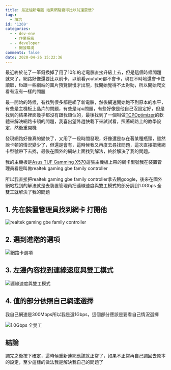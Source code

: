```yaml
---
title: 最近組新電腦 結果網路變得比以前還要慢?
tags:
  - 填坑
id: '1269'
categories:
  - - dev-env
    - 作業系統
  - - developer
    - 開發環境
comments: false
date: 2020-04-26 15:22:36
---
```


最近終於花了一筆錢換掉了用了10年的老電腦直接升級上去，但是這個時候問題就來了，網路好像還要比以前卡，以前看youtube都不會卡，現在不時地還會卡住讀取，fb跟一些網站的圖片預覽很慢才出現，我開始覺得不太對勁，所以開始爬文看有沒有一樣的問題

最一開始的時候，有找到很多都是組了新電腦，然後網速開始跑不到原本的水平，有些是主機板上晶片的問題，有些是cpu問題，有些好像是他自己沒設定好，但是找到的結果裡面幾乎都沒有跟我類似的，最後找到了一個叫做[TCPOptimizer](https://www.speedguide.net/downloads.php "TCPOptimizer")的軟體來解決網路卡頓的問題，我喜出望外趕快載下來試試看，照著網路上的教學設定，然後重開機

發現網路好像真的變快了，又用了一段時間發現，好像還是存在著某種瓶頸，雖然說卡頓的情況變少了，但還是會有，這時候我又再度去尋找問題，這次直接把我網卡型號帶下去找，最後在國外的網站上面找到解法，終於解決了我的問題。

我的主機板是[Asus TUF Gamming X570](https://product.mchannles.com/redirect_wa.php?k=2ebD5&tourl=https%3A%2F%2Fwww.rakuten.com.tw%2Fshop%2Fjt3c%2Fproduct%2F4718017388498%2F "asus tuf gamming x570")這張主機板上帶的網卡型號我在裝置管理員看是叫做realtek gaming gbe family controller

所以我直接把realtek gaming gbe family controller拿去餵google，後來在國外網站找到的解法就是去裝置管理員把連線速度與雙工模式的部分調到1.0Gbps 全雙工就解決了我的問題

## 1\. 先在裝置管理員找到網卡 打開他

![realtek gaming gbe family controller](https://blog.devcker.com/wp-content/uploads/2020/04/mmc_s7IfmrCBsf.png)

## 2\. 選到進階的選項

![網路卡選項](https://blog.devcker.com/wp-content/uploads/2020/04/mmc_ek9uk4SNQp.png)

## 3\. 左邊內容找到連線速度與雙工模式

![連線速度與雙工模式](https://blog.devcker.com/wp-content/uploads/2020/04/mmc_EakUGlnZCB.png)

## 4\. 值的部分依照自己網速選擇

我自己網速是300Mbps所以我是選1Gbps，這個部分應該是要看自己情況選擇

![1.0Gbps 全雙工](https://blog.devcker.com/wp-content/uploads/2020/04/mmc_5lWeb6hUay.png)

## 結論

調完之後按下確定，這時候重新連網應該就正常了，如果不正常再自己調回去原本的設定，至少這樣的做法我是解決我自己的問題了
